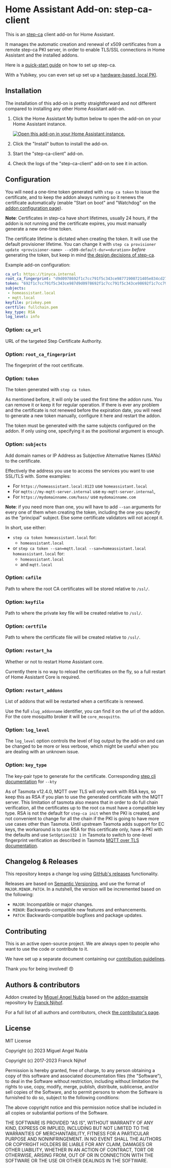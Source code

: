 # Home Assistant Add-on: step-ca-client

This is an [step-ca][step-ca] client add-on for Home Assistant.

It manages the automatic creation and renewal of x509 certificates from a
remote step-ca PKI server, in order to enable TLS/SSL connections in
Home Assistant and the installed addons.

Here is a [quick-start guide][pki-guide] on how to set up step-ca.

With a Yubikey, you can even set up set up a [hardware-based, local PKI][pki-guide-yubikey].

## Installation

The installation of this add-on is pretty straightforward and not different
compared to installing any other Home Assistant add-on.

1. Click the Home Assistant My button below to open the add-on on your Home
   Assistant instance.

   [![Open this add-on in your Home Assistant instance.][addon-badge]][addon]

1. Click the "Install" button to install the add-on.
1. Start the "step-ca-client" add-on.
1. Check the logs of the "step-ca-client" add-on to see it in action.

## Configuration

You will need a one-time token generated with `step ca token` to issue the
certificate, and to keep the addon always running so it renews the certificate
automatically (enable "Start on boot" and "Watchdog" on the
[addon configuration page][addon-config]).

**Note**: Certificates in step-ca have short lifetimes, usually 24 hours, if the addon
is not running and the certificate expires, you must manually generate
a new one-time token.

The certificate lifetime is dictated when creating the token. It will use the
default provisioner lifetime. You can change it with `step ca provisioner update <provisioner-name> --x509-default-dur=<duration>`
*before* generating the token, but keep in mind [the design decisions of step-ca][passive-revocation].

Example add-on configuration:

```yaml
ca_url: https://tinyca.internal
root_ca_fingerprint: "d9d0978692f1c7cc791f5c343ce98771900721405e834cd27b9502cc719f5097"
token: "692f1c7cc791f5c343ce987d9d0978692f1c7cc791f5c343ce98692f1c7cc791f5c343ce987"
subjects:
 - homeassistant.local
 - mqtt.local
keyfile: privkey.pem
certfile: fullchain.pem
key_type: RSA
log_level: info
```

### Option: `ca_url`

URL of the targeted Step Certificate Authority.

### Option: `root_ca_fingerprint`

The fingerprint of the root certificate.

### Option: `token`

The token generated with `step ca token`.

As mentioned before, it will only be used the first time the addon runs. You can
remove it or keep it for regular operation. If there is ever any problem and the
certificate is not renewed before the expiration date, you will need to generate
a new token manually, configure it here and restart the addon.

The token must be generated with the same subjects configured on the
addon. If only using one, specifying it as the positional argument is enough.

### Option: `subjects`

Add domain names or IP Address as Subjective Alternative Names (SANs) to the
certificate.

Effectively the address you use to access the services you want
to use SSL/TLS with. Some examples:

- For `https://homeassistant.local:8123`  use `homeassistant.local`
- For `mqtts://my-mqtt-server.internal` use `my-mqtt-server.internal`,
- For `https://mydomainname.com/hass/` use `mydomainname.com`

**Note**: if you need more than one, you will have to add `--san` arguments for every
one of them when creating the token, including the one you specify as the "principal"
subject. Else some certificate validators will not accept it.

In short, use either:
- `step ca token homeassistant.local` for:
  - `homeassistant.local`
- or `step ca token --san=mqtt.local --san=homeassistant.local homeassistant.local` for:
  - `homeassistant.local`
  - and `mqtt.local`

### Option: `cafile`

Path to where the root CA certificates will be stored relative to `/ssl/`.

### Option: `keyfile`

Path to where the private key file will be created relative to `/ssl/`.

### Option: `certfile`

Path to where the certificate file will be created relative to `/ssl/`.

### Option: `restart_ha`

Whether or not to restart Home Assistant core.

Currently there is no way to reload the certificates on the fly, so a
full restart of Home Assistant Core is required.

### Option: `restart_addons`

List of addons that will be restarted when a certificate is renewed.

Use the full `slug_addonname` identifier, you can find it on the url of
the addon. For the core mosquitto broker it will be `core_mosquitto`.

### Option: `log_level`

The `log_level` option controls the level of log output by the add-on and can
be changed to be more or less verbose, which might be useful when you are
dealing with an unknown issue.

### Option: `key_type`

The key-pair type to generate for the certificate.
Corresponding [step cli documentation][docs-step-ca-certificate-kty] for `--kty`

As of Tasmota v12.4.0, MQTT over TLS will only work with RSA keys, so keep this
as RSA if you plan to use the generated certificate with the MQTT server.
This limitation of tasmota also means that in order to do full chain
verification, all the certificates up to the root ca must have a compatible key
type. RSA is not the default for `step-ca init` when the PKI is created, and
not convenient to change for all the chain if the PKI is going to have more use
cases other than Tasmota.
Until upstream Tasmota adds support for EC keys, the workaround is to use RSA
for this certificate only, have a PKI with the defaults and use `SetOption132 1`
in Tasmota to switch to one-level fingerprint verification as described in Tasmota
[MQTT over TLS documentation][tasmota-mqtt-over-tls].

## Changelog & Releases

This repository keeps a change log using [GitHub's releases][releases]
functionality.

Releases are based on [Semantic Versioning][semver], and use the format
of `MAJOR.MINOR.PATCH`. In a nutshell, the version will be incremented
based on the following:

- `MAJOR`: Incompatible or major changes.
- `MINOR`: Backwards-compatible new features and enhancements.
- `PATCH`: Backwards-compatible bugfixes and package updates.

## Contributing

This is an active open-source project. We are always open to people who want to
use the code or contribute to it.

We have set up a separate document containing our
[contribution guidelines](.github/CONTRIBUTING.md).

Thank you for being involved! :heart_eyes:

## Authors & contributors

Addon created by [Miguel Angel Nubla][miguelangel-nubla] based on the
[addon-example][addon-example] repository by [Franck Nijhof][frenck].

For a full list of all authors and contributors,
check [the contributor's page][contributors].

## License

MIT License

Copyright (c) 2023 Miguel Angel Nubla

Copyright (c) 2017-2023 Franck Nijhof

Permission is hereby granted, free of charge, to any person obtaining a copy
of this software and associated documentation files (the "Software"), to deal
in the Software without restriction, including without limitation the rights
to use, copy, modify, merge, publish, distribute, sublicense, and/or sell
copies of the Software, and to permit persons to whom the Software is
furnished to do so, subject to the following conditions:

The above copyright notice and this permission notice shall be included in all
copies or substantial portions of the Software.

THE SOFTWARE IS PROVIDED "AS IS", WITHOUT WARRANTY OF ANY KIND, EXPRESS OR
IMPLIED, INCLUDING BUT NOT LIMITED TO THE WARRANTIES OF MERCHANTABILITY,
FITNESS FOR A PARTICULAR PURPOSE AND NONINFRINGEMENT. IN NO EVENT SHALL THE
AUTHORS OR COPYRIGHT HOLDERS BE LIABLE FOR ANY CLAIM, DAMAGES OR OTHER
LIABILITY, WHETHER IN AN ACTION OF CONTRACT, TORT OR OTHERWISE, ARISING FROM,
OUT OF OR IN CONNECTION WITH THE SOFTWARE OR THE USE OR OTHER DEALINGS IN THE
SOFTWARE.

[addon-badge]: https://my.home-assistant.io/badges/supervisor_addon.svg
[addon-config]: https://my.home-assistant.io/redirect/supervisor_addon/?addon=a0d7b954_example&repository_url=https%3A%2F%2Fgithub.com%2Fhassio-addons%2Frepository
[addon-example]: [https://github.com/hassio-addons/addon-example]
[addon]: https://my.home-assistant.io/redirect/supervisor_addon/?addon=a0d7b954_example&repository_url=https%3A%2F%2Fgithub.com%2Fhassio-addons%2Frepository
[contributors]: https://github.com/miguelangel-nubla/hassio-step-ca-client/graphs/contributors
[docs-step-ca-certificate-kty]: [https://smallstep.com/docs/step-cli/reference/ca/certificate#:~:text=token%20generating%20key.-,%2D%2Dkty%3D,-kty]
[frenck]: https://github.com/frenck
[miguelangel-nubla]: https://github.com/miguelangel-nubla
[pki-guide]: [https://smallstep.com/docs/step-ca/getting-started]
[pki-guide-yubikey]: [https://smallstep.com/blog/build-a-tiny-ca-with-raspberry-pi-yubikey/]
[releases]: https://github.com/miguelangel-nubla/hassio-step-ca-client/releases
[semver]: http://semver.org/spec/v2.0.0.html
[step-ca]: [https://smallstep.com/docs/step-ca/installation]
[tasmota-mqtt-over-tls]: [https://tasmota.github.io/docs/TLS/]
[passive-revocation]: [https://smallstep.com/blog/passive-revocation/]